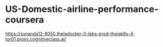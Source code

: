 # US-Domestic-airline-performance-coursera

https://sunanda12-8050.theiadocker-0-labs-prod-theiak8s-4-tor01.proxy.cognitiveclass.ai/
